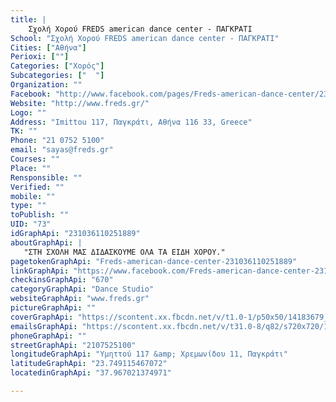```yaml
---
title: |
    Σχολή Χορού FREDS american dance center - ΠΑΓΚΡΑΤΙ
School: "Σχολή Χορού FREDS american dance center - ΠΑΓΚΡΑΤΙ"
Cities: ["Αθήνα"]
Perioxi: [""]
Categories: ["Χορός"]
Subcategories: ["  "]
Organization: ""
Facebook: "http://www.facebook.com/pages/Freds-american-dance-center/231036110251889?http://www.facebook.com/pages/Freds-american-dance-center/231036110251889="
Website: "http://www.freds.gr/"
Logo: ""
Address: "Imittou 117, Παγκράτι, Αθήνα 116 33, Greece"
TK: ""
Phone: "21 0752 5100"
email: "sayas@freds.gr"
Courses: ""
Place: ""
Rensponsible: ""
Verified: ""
mobile: ""
type: ""
toPublish: ""
UID: "73"
idGraphApi: "231036110251889"
aboutGraphApi: | 
   "ΣΤΗ ΣΧΟΛΗ ΜΑΣ ΔΙΔΑΣΚΟΥΜΕ ΟΛΑ ΤΑ ΕΙΔΗ ΧΟΡΟΥ."
pagetokenGraphApi: "Freds-american-dance-center-231036110251889"
linkGraphApi: "https://www.facebook.com/Freds-american-dance-center-231036110251889/"
checkinsGraphApi: "670"
categoryGraphApi: "Dance Studio"
websiteGraphApi: "www.freds.gr"
pictureGraphApi: ""
coverGraphApi: "https://scontent.xx.fbcdn.net/v/t1.0-1/p50x50/14183679_1172675179421306_2136455183220913218_n.png?oh=e523f8fde37eb638e2635a213ec31857&amp;oe=5B40F30B"
emailsGraphApi: "https://scontent.xx.fbcdn.net/v/t31.0-8/q82/s720x720/14107791_1174125032609654_9145547216523601069_o.jpg?oh=783c6351405291ed7d79fa9489bf00fb&amp;oe=5B49C7FA"
phoneGraphApi: ""
streetGraphApi: "2107525100"
longitudeGraphApi: "Υμηττού 117 &amp; Χρεμωνίδου 11, Παγκράτι"
latitudeGraphApi: "23.749115467072"
locatedinGraphApi: "37.967021374971"

---
```




